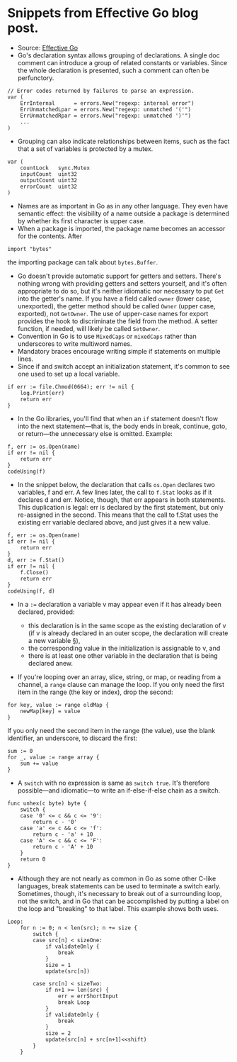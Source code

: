 # Snippets from Effective Go blog post.
- Source: [Effective Go](https://golang.org/doc/effective_go.html)
- Go's declaration syntax allows grouping of declarations. A single doc comment can introduce a group of related constants or variables. Since the whole declaration is presented, such a comment can often be perfunctory.

```
// Error codes returned by failures to parse an expression.
var (
    ErrInternal      = errors.New("regexp: internal error")
    ErrUnmatchedLpar = errors.New("regexp: unmatched '('")
    ErrUnmatchedRpar = errors.New("regexp: unmatched ')'")
    ...
)
```    
- Grouping can also indicate relationships between items, such as the fact that a set of variables is protected by a mutex.
```
var (
    countLock   sync.Mutex
    inputCount  uint32
    outputCount uint32
    errorCount  uint32
)
```
- Names are as important in Go as in any other language. They even have semantic effect: the visibility of a name outside a package is determined by whether its first character is upper case.
- When a package is imported, the package name becomes an accessor for the contents. After
```
import "bytes"
```
the importing package can talk about `bytes.Buffer`.
- Go doesn't provide automatic support for getters and setters. There's nothing wrong with providing getters and setters yourself, and it's often appropriate to do so, but it's neither idiomatic nor necessary to put `Get` into the getter's name. If you have a field called `owner` (lower case, unexported), the getter method should be called `Owner` (upper case, exported), not `GetOwner`. The use of upper-case names for export provides the hook to discriminate the field from the method. A setter function, if needed, will likely be called `SetOwner`. 
- Convention in Go is to use `MixedCaps` or `mixedCaps` rather than underscores to write multiword names.
- Mandatory braces encourage writing simple if statements on multiple lines. 
- Since if and switch accept an initialization statement, it's common to see one used to set up a local variable.
```
if err := file.Chmod(0664); err != nil {
    log.Print(err)
    return err
}
```
- In the Go libraries, you'll find that when an `if` statement doesn't flow into the next statement—that is, the body ends in break, continue, goto, or return—the unnecessary else is omitted. Example:
```
f, err := os.Open(name)
if err != nil {
    return err
}
codeUsing(f)
```
- In the snippet below, the declaration that calls `os.Open` declares two variables, f and err. A few lines later, the call to `f.Stat` looks as if it declares d and err. Notice, though, that err appears in both statements. This duplication is legal: err is declared by the first statement, but only re-assigned in the second. This means that the call to f.Stat uses the existing err variable declared above, and just gives it a new value.
```
f, err := os.Open(name)
if err != nil {
    return err
}
d, err := f.Stat()
if err != nil {
    f.Close()
    return err
}
codeUsing(f, d)
```
- In a `:=` declaration a variable v may appear even if it has already been declared, provided:
  + this declaration is in the same scope as the existing declaration of v (if v is already declared in an outer scope, the declaration will create a new variable §),
  + the corresponding value in the initialization is assignable to v, and
  + there is at least one other variable in the declaration that is being declared anew.
  
- If you're looping over an array, slice, string, or map, or reading from a channel, a `range` clause can manage the loop. If you only need the first item in the range (the key or index), drop the second:
```
for key, value := range oldMap {
    newMap[key] = value
}
```
If you only need the second item in the range (the value), use the blank identifier, an underscore, to discard the first:
```
sum := 0
for _, value := range array {
    sum += value
}
```
- A `switch` with no expression is same as `switch true`. It's therefore possible—and idiomatic—to write an if-else-if-else chain as a switch.
```
func unhex(c byte) byte {
    switch {
    case '0' <= c && c <= '9':
        return c - '0'
    case 'a' <= c && c <= 'f':
        return c - 'a' + 10
    case 'A' <= c && c <= 'F':
        return c - 'A' + 10
    }
    return 0
}
```
- Although they are not nearly as common in Go as some other C-like languages, break statements can be used to terminate a switch early. Sometimes, though, it's necessary to break out of a surrounding loop, not the switch, and in Go that can be accomplished by putting a label on the loop and "breaking" to that label. This example shows both uses.
```
Loop:
	for n := 0; n < len(src); n += size {
		switch {
		case src[n] < sizeOne:
			if validateOnly {
				break
			}
			size = 1
			update(src[n])

		case src[n] < sizeTwo:
			if n+1 >= len(src) {
				err = errShortInput
				break Loop
			}
			if validateOnly {
				break
			}
			size = 2
			update(src[n] + src[n+1]<<shift)
		}
	}
```
